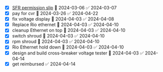 - [x] [SFR permission slip](https://drive.google.com/file/d/1ANvPs0MRz5aY5bbzfjMDIs4zcyhbmGcD/view) 📅 2024-03-06 ✅ 2024-03-07
- [x] pay for cvr 📅 2024-03-26 ✅ 2024-04-22
- [x] fix voltage display 📅 2024-04-03 ✅ 2024-04-08
- [x] Replace Rio ethernet 📅 2024-04-03 ✅ 2024-04-10
- [x] cleanup Ethernet on top 📅 2024-04-03 ✅ 2024-04-10
- [x] switch shroud 📅 2024-04-03 ✅ 2024-04-10
- [x] rpm shroud 📅 2024-04-03 ✅ 2024-04-10
- [x] Rio Ethernet hold down 📅 2024-04-03 ✅ 2024-04-10
- [x] design and build cross-breaker voltage tester 📅 2024-04-03 ✅ 2024-04-14
- [x] get reimbursed ✅ 2024-04-14